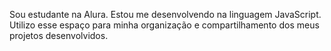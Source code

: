 Sou estudante na Alura.
Estou me desenvolvendo na linguagem JavaScript.
Utilizo esse espaço para minha organização e compartilhamento dos meus projetos desenvolvidos.






